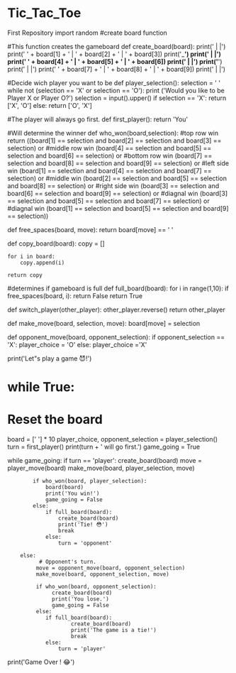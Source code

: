 # Tic_Tac_Toe
First Repository
import random
#create board function

#This function creates the gameboard
def create_board(board):
	print('  |  |')
	print(' ' + board[1] + ' | ' + board[2] + ' | ' + board[3])
	print('_______')
	print('  |  |')
	print(' ' + board[4] + ' | ' + board[5] + ' | ' + board[6])
	print('  |  |')
	print('______')
	print('  |  |')
	print(' ' + board[7] + ' | ' + board[8] + ' | ' + board[9])
	print('  |  |')
	
#Decide wich player you want to be 
def player_selection():
	selection = ' '
	while not (selection == 'X' or selection == 'O'):
		print ('Would you like to be Player X or Player O?')
		selection = input().upper()
	if selection == 'X':
		return ['X', 'O']
	else:
		return ['O', 'X']
		
#The player will always go first.
def first_player():
	return 'You'

#Will determine the winner
def who_won(board,selection):
	#top row win
	return ((board[1] == selection and board[2] == selection and board[3] == selection)  or
	#middle row win
	(board[4] == selection and board[5] == selection and board[6] == selection) or 
	#bottom row win
	(board[7] == selection and board[8] == selection and board[9] == selection) or 
	#left side win
	(board[1] == selection and board[4] == selection and board[7] == selection) or 
	#middle win
	(board[2] == selection and board[5] == selection and board[8] == selection) or 
	#right side win
	(board[3] == selection and board[6] == selection and board[9] == selection) or 
	#diagnal win
	(board[3] == selection and board[5] == selection and board[7] == selection) or
	#diagnal win
	(board[1] == selection and board[5] == selection and board[9] == selection))

def free_spaces(board, move):
	return board[move] == ' ' 
	
def copy_board(board):
	copy = []
	
	for i in board:
		copy.append(i)
		
	return copy

#determines if gameboard is full 
def full_board(board):
	for i in range(1,10):
		if free_spaces(board, i):
			return False
	return True

def switch_player(other_player):
	other_player.reverse()
	return other_player
	
def make_move(board, selection, move):
	board[move] = selection

	
def opponent_move(board, opponent_selection):
	if opponent_selection == 'X':
		player_choice = 'O'
	else:
		player_choice ='X'
		
print('Let"s play a game 😈!')

# while True:
# Reset the board
board = [' '] * 10
player_choice, opponent_selection = player_selection()
turn = first_player()
print(turn + ' will go first.')
game_going = True
	
while game_going:
		if turn == 'player':
			create_board(board)
			move = player_move(board)
			make_move(board, player_selection, move)

			if who_won(board, player_selection):
				board(board)
				print('You win!')
				game_going = False
			else:
				if full_board(board):
					create_board(board)
					print('Tie! 😳')
					break
				else:
					turn = 'opponent'

		else:
        	  # Opponent's turn.
        	 move = opponent_move(board, opponent_selection)
        	 make_move(board, opponent_selection, move)

        	 if who_won(board, opponent_selection):
            	  create_board(board)
            	  print('You lose.')
            	  game_going = False
        	 else:
        	 	if full_board(board):
                	    create_board(board)
                	    print('The game is a tie!')
                	    break
         		else:
         			turn = 'player'
print('Game Over ! 😂')
